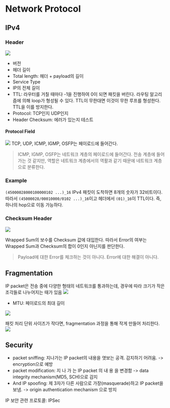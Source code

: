 # Network Protocol
## IPv4

### Header
![](https://velog.velcdn.com/images/chocochip/post/bc5cdd18-f70b-498d-988e-463384868c04/image.png)
- 버전
- 헤더 길이
- Total length: 헤더 + payload의 길이
- Service Type
- IP의 전체 길이
- TTL: 라우터를 거칠 때마다 -1을 진행하여 0이 되면 패킷을 버린다. 라우팅 알고리즘에 의해 loop가 형성될 수 있다. TTL이 무한대면 이것이 무한 루프를 형성한다. TTL을 이를 방지한다.
- Protocol: TCP인지 UDP인지
- Header Checksum: 에러가 있는지 테스트

#### Protocol Field
![](https://velog.velcdn.com/images/chocochip/post/b09cd0d4-9862-4591-8066-9b1fdff600f5/image.png)
TCP, UDP, ICMP, IGMP, OSFP는 페이로드에 들어간다.

> ICMP, IGMP, OSFP는 네트워크 계층의 페이로드에 들어간다. 전송 계층에 들어가는 것 같지만, 역할은 네트워크 계층에서의 역활과 같기 때문에 네트워크 계층으로 분류한다.

### Example
`(45000028000100000102 ...)_16` IPv4 패킷이 도착하면 8개의 숫자가 32비트이다. 따라서 `(45000028/00010000/0102 ...)_16`이고 헤더에서 `(01)_16`이 TTL이다. 즉, 하나의 hop으로 이동 가능하다.

### Checksum Header
![](https://velog.velcdn.com/images/chocochip/post/e64e7e9b-613a-426e-b99a-66f3f0b2f670/image.png)

Wrapped Sum의 보수를 Checksum 값에 대입한다. 따라서 Error의 여부는 Wrapped Sum과 Checksum의 합이 0인지 아닌지를 판단한다.

> Payload에 대한 Error를 체크하는 것이 아니다. Error에 대한 해결이 아니다.


## Fragmentation
IP packet은 전송 중에 다양한 형태의 네트워크를 통과하는데, 경우에 따라 크기가 작은 조각들로 나누어지는 때가 있음
![](https://velog.velcdn.com/images/chocochip/post/79c7e483-6b3c-4547-9f46-01bd69406fae/image.png)

- MTU: 페이로드의 최대 길이

![](https://velog.velcdn.com/images/chocochip/post/cd0f59c5-2c48-4980-9f34-8aa19669f67d/image.png)

패킷 처리 단위 사이즈가 작다면, fragmentation 과정을 통해 작게 만들어 처리한다.
![](https://velog.velcdn.com/images/chocochip/post/af9cd2ad-b081-4d07-9be4-ccf4938b31d8/image.png)


## Security
- packet sniffing: 지나가는 IP packet의 내용을 엿보는 공격. 감지하기 어려움.  -> encryption으로 예방
- packet modification: 지 나 가 는 IP packet 의 내 용 을 변경함 -> data integrity mechanism(MD5, SCH)으로 감지 
- And IP spoofing: 제 3자가 다른 사람으로 가장(masquerade)하고 IP packet을 보냄. -> origin authentication mechanism 으로 방지

IP 보안 관련 프로토콜: IPSec
